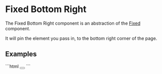 # Fixed Bottom Right

The Fixed Bottom Right component is an abstraction of the [Fixed](../) component.

It will pin the element you pass in, to the bottom right corner of the page.

## Examples
<CodeBlock>
```html
<fixed-bottom-right>
    <button></button>
</fixed-bottom-right>
```
</CodeBlock>
